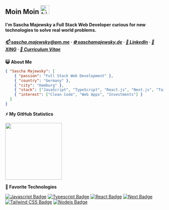## Moin Moin <img src="https://user-images.githubusercontent.com/1303154/88677602-1635ba80-d120-11ea-84d8-d263ba5fc3c0.gif" width="28px" height="28px" alt="hi">

#### I'm Sascha Majewsky a Full Stack Web Developer curious for new technologies to solve real world problems.

<!-- Contact -->

<!-- <b>☎️ Contact</b> -->

##### [:mailbox: sascha.majewsky@pm.me](mailto:sascha.majewsky@pm.me) · [🌐 saschamajewsky.de](https://saschamajewsky.de) · [👔 LinkedIn](https://linkedin.com/in/saschamajewsky) · [💼 XING](https://www.xing.com/profile/Sascha_Majewsky5) · [📝 Curriculum Vitae](https://saschamajewsky.de/resume_sascha.pdf)

<!-- #### Get to know me:

- 🌐 Web: [saschamajewsky.de](https://saschamajewsky.de)
- ✉️ E-Mail: [sascha.majewsky@pm.me](mailto:sascha.majewsky@pm.me)
- 💼 LinkedIn: [Sascha Majewsky](https://linkedin.com/in/saschamajewsky)
- 👔 XING: [Sascha Majewsky](https://www.xing.com/profile/Sascha_Majewsky5/)
- 📝 Curriculum Vitae: [Sascha CV](https://saschamajewsky.de/resume_sascha.pdf) -->

<!-- About me -->
<!-- #### About me: -->

<b>😺 About Me</b>

```json
{ "Sascha Majewsky": [
	{ "passion": "Full Stack Web Development" },
	{ "country": "Germany" },
	{ "city": "Hamburg" },
	{ "stack": ["JavaScript", "TypeScript", "React.js", "Next.js", "Tailwind CSS", "Node.js", "PostgreSQL", "MongoDB"] },
	{ "interest": ["Clean Code", "Web Apps", "Investments"] }
  ]
}
```

<!-- GitHub Statistics -->

<b>⚡ My GitHub Statistics</b>

<p>
<img height="180em" src="https://github-readme-stats.vercel.app/api?username=SaschaWebDev&show_icons=true&hide_border=true&theme=vue-dark" />

<!-- Most Used Languages -->
<!-- <img height="180em" src="https://github-readme-stats.vercel.app/api/top-langs/?username=SaschaWebDev&show_icons=true&hide_border=true&layout=compact&langs_count=8&theme=vue-dark"/> -->

<!-- GitHub Statistics -->

<b>🤖 Favorite Technologies</b>

[![Javascript Badge](https://img.shields.io/badge/-Javascript-F0DB4F?style=for-the-badge&labelColor=black&logo=javascript&logoColor=F0DB4F)](https://github.com/SaschaWebDev?tab=repositories&q=&type=&language=javascript) [![Typescript Badge](https://img.shields.io/badge/-Typescript-007acc?style=for-the-badge&labelColor=black&logo=typescript&logoColor=007acc)](https://github.com/SaschaWebDev?tab=repositories&q=typescript&type=&language=) [![React Badge](https://img.shields.io/badge/-React-61DBFB?style=for-the-badge&labelColor=black&logo=react&logoColor=61DBFB)](https://github.com/SaschaWebDev?tab=repositories&q=react&type=&language=) [![Next Badge](https://img.shields.io/badge/-Nextjs-gray?style=for-the-badge&labelColor=black&logo=next.js&logoColor=white)](https://github.com/SaschaWebDev?tab=repositories&q=next&type=&language=) [![Tailwind CSS Badge](https://img.shields.io/badge/-Tailwindcss-06b6d4?style=for-the-badge&labelColor=black&logo=tailwindcss&logoColor=06b6d4)](https://github.com/SaschaWebDev?tab=repositories&q=tailwindcss&type=&language=) [![Nodejs Badge](https://img.shields.io/badge/-Nodejs-3C873A?style=for-the-badge&labelColor=black&logo=node.js&logoColor=3C873A)](https://github.com/SaschaWebDev?tab=repositories&q=node&type=&language=) <!--[![HTML5 Badge](https://img.shields.io/badge/-HTML5-e44d26?style=for-the-badge&labelColor=black&logo=html5&logoColor=e44d26)](https://github.com/SaschaWebDev?tab=repositories&q=html&type=&language=) [![CSS3 Badge](https://img.shields.io/badge/-CSS3-264de4?style=for-the-badge&labelColor=black&logo=css3&logoColor=264de4)](https://github.com/SaschaWebDev?tab=repositories&q=css&type=&language=) [![GraphQL Badge](https://img.shields.io/badge/-GraphQl-e535ab?style=for-the-badge&labelColor=black&logo=node.js&logoColor=e535ab)](https://github.com/SaschaWebDev?tab=repositories&q=graphql&type=&language=)-->
